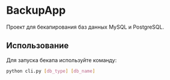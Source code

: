 # BackupApp

Проект для бекапирования баз данных MySQL и PostgreSQL.

## Использование

Для запуска бекапа используйте команду:

```bash
python cli.py [db_type] [db_name]

